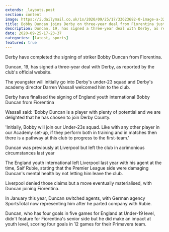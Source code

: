 ```yaml
---
extends: _layouts.post
section: content
image: https://i.dailymail.co.uk/1s/2020/09/25/17/33623682-0-image-a-32_1601049984215.jpg 
title: Bobby Duncan joins Derby on three-year deal from Fiorentina just a year after leaving Liverpool 
description: Duncan, 19, has signed a three-year deal with Derby, as reported by the clubs official website. He left Liverpool last year after his  then agent said that the Premier League club were damaging him mentally. 
date: 2020-09-25-17-23-37 
categories: [latest, sports] 
featured: true 
--- 
```

Derby have completed the signing of striker Bobby Duncan from Fiorentina.

Duncan, 19, has signed a three-year deal with Derby, as reported by the club's official website.

The youngster will initially go into Derby's under-23 squad and Derby's academy director Darren Wassall welcomed him to the club.

Derby have finalised the signing of England youth international Bobby Duncan from Fiorentina

Wassall said: 'Bobby Duncan is a player with plenty of potential and we are delighted that he has chosen to join Derby County.

'Initially, Bobby will join our Under-23s squad. Like with any other player in our Academy set-up, if they perform both in training and in matches then there is a pathway at this club to progress to the first-team.'

Duncan was previously at Liverpool but left the club in acrimonious circumstances last year

The England youth international left Liverpool last year with his agent at the time, Saif Rubie, stating that the Premier League side were damaging Duncan's mental health by not letting him leave the club.

Liverpool denied those claims but a move eventually materialised, with Duncan joining Fiorentina.

In January this year, Duncan switched agents, with German agency SportsTotal now representing him after he parted company with Rubie.

Duncan, who has four goals in five games for England at Under-19 level, didn't feature for Fiorentina's senior side but he did make an impact at youth level, scoring four goals in 12 games for their Primavera team. 

